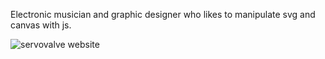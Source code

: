 Electronic musician and graphic designer who likes to manipulate svg and canvas with js.

![servovalve website](https://www.servovalve.org/nova/img/hdr6.svg)
